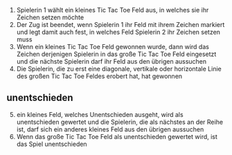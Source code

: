 1. Spielerin 1 wählt ein kleines Tic Tac Toe Feld aus, in welches sie ihr Zeichen setzen möchte
2. Der Zug ist beendet, wenn Spielerin 1 ihr Feld mit ihrem Zeichen markiert und legt damit auch fest, in welches Feld Spielerin 2 ihr Zeichen setzen muss
3. Wenn ein kleines Tic Tac Toe Feld gewonnen wurde, dann wird das Zeichen derjenigen Spielerin in das große Tic Tac Toe Feld eingesetzt und die nächste Spielerin darf ihr Feld aus den übrigen aussuchen
4. Die Spielerin, die zu erst eine diagonale, vertikale oder horizontale Linie des großen Tic Tac Toe Feldes erobert hat, hat gewonnen
## unentschieden
5. ein kleines Feld, welches Unentschieden ausgeht, wird als unentschieden gewertet und die Spielerin, die als nächstes an der Reihe ist, darf sich ein anderes kleines Feld aus den übrigen aussuchen
6. Wenn das große Tic Tac Toe Feld als unentschieden gewertet wird, ist das Spiel unentschieden
